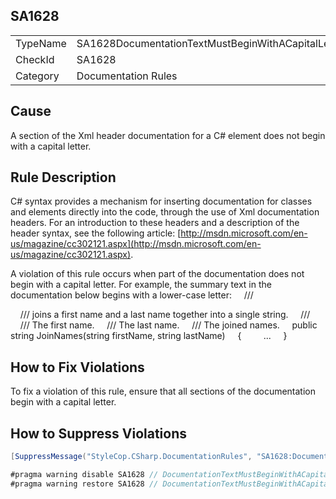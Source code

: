 ﻿## SA1628

<table>
<tr>
  <td>TypeName</td>
  <td>SA1628DocumentationTextMustBeginWithACapitalLetter</td>
</tr>
<tr>
  <td>CheckId</td>
  <td>SA1628</td>
</tr>
<tr>
  <td>Category</td>
  <td>Documentation Rules</td>
</tr>
</table>

## Cause

A section of the Xml header documentation for a C# element does not begin with a capital letter.

## Rule Description

C# syntax provides a mechanism for inserting documentation for classes and elements directly into the code, through the use of Xml documentation headers. For an introduction to these headers and a description of the header syntax, see the following article: [http://msdn.microsoft.com/en-us/magazine/cc302121.aspx](http://msdn.microsoft.com/en-us/magazine/cc302121.aspx).

A violation of this rule occurs when part of the documentation does not begin with a capital letter. For example, the summary text in the documentation below begins with a lower-case letter:
    /// <summary>
    /// joins a first name and a last name together into a single string.
    /// </summary>
    /// <param name="firstName">The first name.</param>
    /// <param name="lastName">The last name.</param>
    /// <returns>The joined names.</returns>
    public string JoinNames(string firstName, string lastName)
    {
        ...
    }



## How to Fix Violations

To fix a violation of this rule, ensure that all sections of the documentation begin with a capital letter.

## How to Suppress Violations

```csharp
[SuppressMessage("StyleCop.CSharp.DocumentationRules", "SA1628:DocumentationTextMustBeginWithACapitalLetter", Justification = "Reviewed.")]
```

```csharp
#pragma warning disable SA1628 // DocumentationTextMustBeginWithACapitalLetter
#pragma warning restore SA1628 // DocumentationTextMustBeginWithACapitalLetter
```
